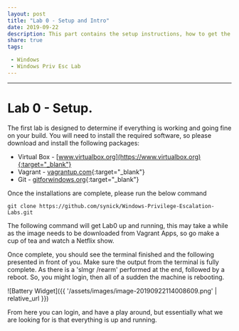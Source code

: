```yaml
---
layout: post
title: "Lab 0 - Setup and Intro"
date: 2019-09-22
description: This part contains the setup instructions, how to get the labs up and running using Vagrant and VitualBox.
share: true
tags:

 - Windows
 - Windows Priv Esc Lab
---
```

---

# [](#header-1)Lab 0 - Setup.

The first lab is designed to determine if everything is working and going fine on your build. You will need to install the required software, so please download and install the following packages:

* Virtual Box - [www.virtualbox.org](https://www.virtualbox.org){:target="_blank"}
* Vagrant - [vagrantup.com](https://vagrantup.com){:target="_blank"}
* Git - [gitforwindows.org](https://gitforwindows.org){:target="_blank"}

Once the installations are complete, please run the below command

````
git clone https://github.com/synick/Windows-Privilege-Escalation-Labs.git
````

The following command will get Lab0 up and running, this may take a while as the image needs to be downloaded from Vagrant Apps, so go make a cup of tea and watch a Netflix show.

Once complete, you should see the terminal finished and the following presented in front of you. Make sure the output from the terminal is fully complete. As there is a 'slmgr /rearm' performed at the end, followed by a reboot. So, you might login, then all of a sudden the machine is rebooting. 

![Battery Widget]({{ '/assets/images/image-20190922114008609.png' | relative_url }})

From here you can login, and have a play around, but essentially what we are looking for is that everything is up and running.